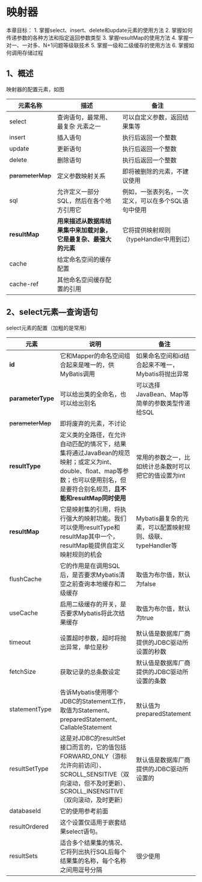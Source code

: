 # 映射器

本章目标：
    1. 掌握select、insert、delete和update元素的使用方法
    2. 掌握如何传递参数的各种方法和指定返回参数类型
    3. 掌握resultMap的使用方法
    4. 掌握一对一、一对多、N+1问题等级联技术
    5. 掌握一级和二级缓存的使用方法
    6. 掌握如何调用存储过程



## 1、概述

映射器的配置元素，如图

| 元素名称         | 描述                                                         | 备注                                                |
| ---------------- | ------------------------------------------------------------ | --------------------------------------------------- |
| select           | 查询语句，最常用、最复杂 元素之一                            | 可以自定义参数，返回结果集等                        |
| insert           | 插入语句                                                     | 执行后返回一个整数                                  |
| update           | 更新语句                                                     | 执行后返回一个整数                                  |
| delete           | 删除语句                                                     | 执行后返回一个整数                                  |
| ~~parameterMap~~ | 定义参数映射关系                                             | 即将被删除的元素，不建议使用                        |
| sql              | 允许定义一部分SQL，然后在各个地方引用它                      | 例如，一张表列名，一次定义，可以在多个SQL语句中使用 |
| **resultMap**    | **用来描述从数据库结果集中来加载对象，它是最复杂、最强大的元素** | 它将提供映射规则（typeHandler中用到过）             |
| cache            | 给定命名空间的缓存配置                                       |                                                     |
| cache-ref        | 其他命名空间缓存配置的引用                                   |                                                     |



## 2、select元素—查询语句

select元素的配置（加粗的是常用）

| **元素**          | **说明**                                                     | **备注**                                                   |
| ----------------- | ------------------------------------------------------------ | ---------------------------------------------------------- |
| **id**            | 它和Mapper的命名空间组合起来是唯一的，供MyBatis调用          | 如果命名空间和id结合起来不唯一，Mybatis将抛出异常          |
| **parameterType** | 可以给出类的全命名，也可以给出别名                           | 可以选择JavaBean、Map等简单的参数类型传递给SQL             |
| ~~parameterMap~~  | 即将废弃的元素，不讨论                                       |                                                            |
| **resultType**    | 定义类的全路径，在允许自动匹配的情况下，结果集将通过JavaBean的规范映射；或定义为int、double、float、map等参数；也可以使用别名，但是要符合别名规范，**且不能和resultMap同时使用** | 常用的参数之一，比如统计总条数时可以把它的值设置为int      |
| **resultMap**     | 它是映射集的引用，将执行强大的映射功能。我们可以使用resultType和resultMap其中一个，resultMap能提供自定义映射规则的机会 | Mybatis最复杂的元素，可以配置映射规则、级联、typeHandler等 |
| flushCache        | 它的作用是在调用SQL后，是否要求Mybatis清空之前查询本地缓存和二级缓存 | 取值为布尔值，默认为false                                  |
| useCache          | 启用二级缓存的开关，是否要求Mybatis将此次结果缓存            | 取值为布尔值，默认为true                                   |
| timeout           | 设置超时参数，超时将抛出异常，单位是秒                       | 默认值是数据库厂商提供的JDBC驱动所设置的秒数               |
| fetchSize         | 获取记录的总条数设定                                         | 默认值是数据库厂商提供的JDBC驱动所设置的条数               |
| statementType     | 告诉Mybatis使用哪个JDBC的Statement工作，取值为Statement、preparedStatement、CallableStatement | 默认值为preparedStatement                                  |
| resultSetType     | 这是对JDBC的resultSet接口而言的，它的值包括FORWARD_ONLY（游标允许向前访问）、SCROLL_SENSITIVE（双向滚动，但不及时更新）、SCROLL_INSENSITIVE（双向滚动，及时更新） | 默认值是数据库厂商提供的JDBC驱动所设置的                   |
| databaseId        | 它的使用参考前面                                             |                                                            |
| resultOrdered     | 这个设置仅适用于嵌套结果select语句。                         |                                                            |
| resultSets        | 适合多个结果集的情况、它将列出执行SQL后每个结果集的名称，每个名称之间用逗号分隔 | 很少使用                                                   |


